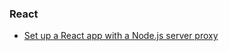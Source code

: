 ### React

- [Set up a React app with a Node.js server proxy](https://www.twilio.com/blog/react-app-with-node-js-server-proxy#targetText=Set%20up%20a%20React%20app,React%20application%20up%20and%20running.)

